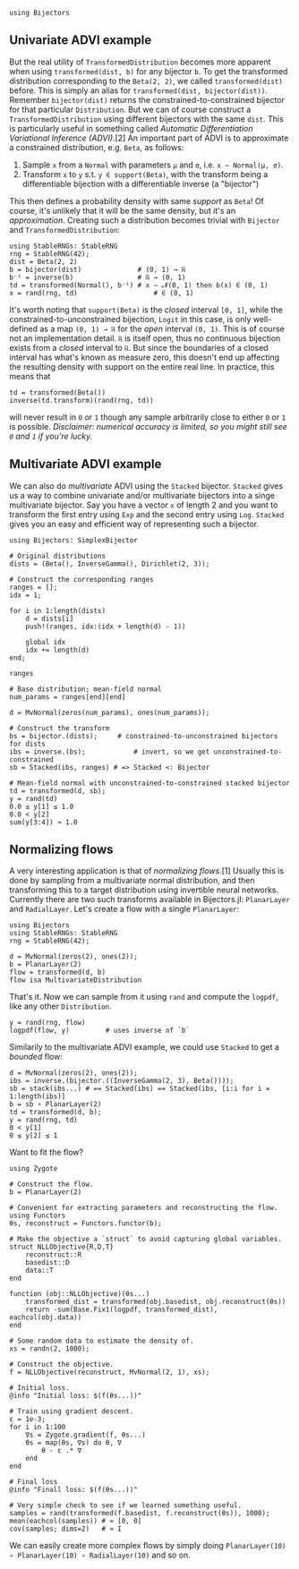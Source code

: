 ```@setup advi
using Bijectors
```

## Univariate ADVI example

But the real utility of `TransformedDistribution` becomes more apparent when using `transformed(dist, b)` for any bijector `b`. To get the transformed distribution corresponding to the `Beta(2, 2)`, we called `transformed(dist)` before. This is simply an alias for `transformed(dist, bijector(dist))`. Remember `bijector(dist)` returns the constrained-to-constrained bijector for that particular `Distribution`. But we can of course construct a `TransformedDistribution` using different bijectors with the same `dist`. This is particularly useful in something called _Automatic Differentiation Variational Inference (ADVI)_.[2] An important part of ADVI is to approximate a constrained distribution, e.g. `Beta`, as follows:

 1. Sample `x` from a `Normal` with parameters `μ` and `σ`, i.e. `x ~ Normal(μ, σ)`.
 2. Transform `x` to `y` s.t. `y ∈ support(Beta)`, with the transform being a differentiable bijection with a differentiable inverse (a "bijector")

This then defines a probability density with same _support_ as `Beta`! Of course, it's unlikely that it will be the same density, but it's an _approximation_. Creating such a distribution becomes trivial with `Bijector` and `TransformedDistribution`:

```@repl advi
using StableRNGs: StableRNG
rng = StableRNG(42);
dist = Beta(2, 2)
b = bijector(dist)              # (0, 1) → ℝ
b⁻¹ = inverse(b)                # ℝ → (0, 1)
td = transformed(Normal(), b⁻¹) # x ∼ 𝓝(0, 1) then b(x) ∈ (0, 1)
x = rand(rng, td)                   # ∈ (0, 1)
```

It's worth noting that `support(Beta)` is the _closed_ interval `[0, 1]`, while the constrained-to-unconstrained bijection, `Logit` in this case, is only well-defined as a map `(0, 1) → ℝ` for the _open_ interval `(0, 1)`. This is of course not an implementation detail. `ℝ` is itself open, thus no continuous bijection exists from a _closed_ interval to `ℝ`. But since the boundaries of a closed interval has what's known as measure zero, this doesn't end up affecting the resulting density with support on the entire real line. In practice, this means that

```@repl advi
td = transformed(Beta())
inverse(td.transform)(rand(rng, td))
```

will never result in `0` or `1` though any sample arbitrarily close to either `0` or `1` is possible. _Disclaimer: numerical accuracy is limited, so you might still see `0` and `1` if you're lucky._

## Multivariate ADVI example

We can also do _multivariate_ ADVI using the `Stacked` bijector. `Stacked` gives us a way to combine univariate and/or multivariate bijectors into a singe multivariate bijector. Say you have a vector `x` of length 2 and you want to transform the first entry using `Exp` and the second entry using `Log`. `Stacked` gives you an easy and efficient way of representing such a bijector.

```@repl advi
using Bijectors: SimplexBijector

# Original distributions
dists = (Beta(), InverseGamma(), Dirichlet(2, 3));

# Construct the corresponding ranges
ranges = [];
idx = 1;

for i in 1:length(dists)
    d = dists[i]
    push!(ranges, idx:(idx + length(d) - 1))

    global idx
    idx += length(d)
end;

ranges

# Base distribution; mean-field normal
num_params = ranges[end][end]

d = MvNormal(zeros(num_params), ones(num_params));

# Construct the transform
bs = bijector.(dists);     # constrained-to-unconstrained bijectors for dists
ibs = inverse.(bs);            # invert, so we get unconstrained-to-constrained
sb = Stacked(ibs, ranges) # => Stacked <: Bijector

# Mean-field normal with unconstrained-to-constrained stacked bijector
td = transformed(d, sb);
y = rand(td)
0.0 ≤ y[1] ≤ 1.0
0.0 < y[2]
sum(y[3:4]) ≈ 1.0
```

## Normalizing flows

A very interesting application is that of _normalizing flows_.[1] Usually this is done by sampling from a multivariate normal distribution, and then transforming this to a target distribution using invertible neural networks. Currently there are two such transforms available in Bijectors.jl: `PlanarLayer` and `RadialLayer`. Let's create a flow with a single `PlanarLayer`:

```@setup normalizing-flows
using Bijectors
using StableRNGs: StableRNG
rng = StableRNG(42);
```

```@repl normalizing-flows
d = MvNormal(zeros(2), ones(2));
b = PlanarLayer(2)
flow = transformed(d, b)
flow isa MultivariateDistribution
```

That's it. Now we can sample from it using `rand` and compute the `logpdf`, like any other `Distribution`.

```@repl normalizing-flows
y = rand(rng, flow)
logpdf(flow, y)         # uses inverse of `b`
```

Similarily to the multivariate ADVI example, we could use `Stacked` to get a _bounded_ flow:

```@repl normalizing-flows
d = MvNormal(zeros(2), ones(2));
ibs = inverse.(bijector.((InverseGamma(2, 3), Beta())));
sb = stack(ibs...) # == Stacked(ibs) == Stacked(ibs, [i:i for i = 1:length(ibs)]
b = sb ∘ PlanarLayer(2)
td = transformed(d, b);
y = rand(rng, td)
0 < y[1]
0 ≤ y[2] ≤ 1
```

Want to fit the flow?

```@repl normalizing-flows
using Zygote

# Construct the flow.
b = PlanarLayer(2)

# Convenient for extracting parameters and reconstructing the flow.
using Functors
θs, reconstruct = Functors.functor(b);

# Make the objective a `struct` to avoid capturing global variables.
struct NLLObjective{R,D,T}
    reconstruct::R
    basedist::D
    data::T
end

function (obj::NLLObjective)(θs...)
    transformed_dist = transformed(obj.basedist, obj.reconstruct(θs))
    return -sum(Base.Fix1(logpdf, transformed_dist), eachcol(obj.data))
end

# Some random data to estimate the density of.
xs = randn(2, 1000);

# Construct the objective.
f = NLLObjective(reconstruct, MvNormal(2, 1), xs);

# Initial loss.
@info "Initial loss: $(f(θs...))"

# Train using gradient descent.
ε = 1e-3;
for i in 1:100
    ∇s = Zygote.gradient(f, θs...)
    θs = map(θs, ∇s) do θ, ∇
        θ - ε .* ∇
    end
end

# Final loss
@info "Finall loss: $(f(θs...))"

# Very simple check to see if we learned something useful.
samples = rand(transformed(f.basedist, f.reconstruct(θs)), 1000);
mean(eachcol(samples)) # ≈ [0, 0]
cov(samples; dims=2)   # ≈ I
```

We can easily create more complex flows by simply doing `PlanarLayer(10) ∘ PlanarLayer(10) ∘ RadialLayer(10)` and so on.
